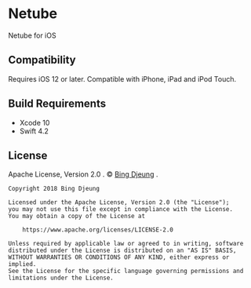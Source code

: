 # Netube
Netube for iOS  

## Compatibility
Requires iOS 12 or later. Compatible with iPhone, iPad and iPod Touch.  

## Build Requirements
- Xcode 10  
- Swift 4.2  

## License
Apache License, Version 2.0 . © [Bing Djeung](https://djeung.org) .  

```
Copyright 2018 Bing Djeung

Licensed under the Apache License, Version 2.0 (the "License");
you may not use this file except in compliance with the License.
You may obtain a copy of the License at

    https://www.apache.org/licenses/LICENSE-2.0

Unless required by applicable law or agreed to in writing, software
distributed under the License is distributed on an "AS IS" BASIS,
WITHOUT WARRANTIES OR CONDITIONS OF ANY KIND, either express or implied.
See the License for the specific language governing permissions and
limitations under the License.
```
